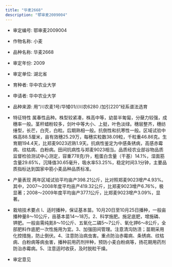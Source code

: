 ```yaml
---
title: "华麦2668"
description: "鄂审麦2009004"
---
```

* 审定编号:  鄂审麦2009004

*  作物名称:  小麦

*  品种名称:  华麦2668

*  审定年份:  2009

*  审定单位:  湖北省

* 育种者:  华中农业大学

*  申请者:  华中农业大学

*  品种来源:  用“川农麦1号/华矮01//川农6280 /加引220”经系谱法选育

*  特征特性
属春性品种。株型较紧凑，株高中等，幼苗半匍匐，分蘖力较强，成穗率一般。茎秆蜡粉较多，剑叶中等大小、上挺，叶色淡绿。穗层整齐，穗纺缍型，长芒，白壳，白粒。后期熟相一般。抗倒性和抗寒性一般。区域试验中株高88.5厘米，亩有效穗25.29万，每穗实粒数38.09粒，千粒重46.86克。生育期194.4天，比郑麦9023迟熟1.9天。抗病性鉴定为中感条锈病，高感赤霉病、纹枯病、白粉病。田间抗病性与郑麦9023相当。品质经农业部谷物品质监督检验测试中心测定，容重778克/升，粗蛋白含量（干基）14.1%，湿面筋含量29.65%，沉降值30.65毫升，吸水率53.25%，稳定时间3.1分钟，主要品质指标达到国家中筋小麦品种品质标准。

*  产量表现
两年区域试验平均亩产398.21公斤，比对照郑麦9023增产4.93%。其中，2007～2008年度平均亩产419.32公斤，比郑麦9023增产6.76%，极显著；2008～2009年度平均亩产377.1公斤，比郑麦9023增产3.09%，显著。

*  栽培技术要点
l、适时播种，保证基本苗。10月20日至10月25日播种，一般亩播种量8～10公斤，亩基本苗14～18万。2、科学施肥。施足底肥，增施磷、钾肥。一般亩需纯氮8～10公斤、五氧化二磷5～7公斤、氧化钾6～8公斤，全部肥料作底肥一次性施用为宜。3、加强田间管理。注意清沟防渍；苗期采用化控措施，防止倒伏。4、注意防治病虫害。重点防治赤霉病、条锈病、纹枯病、白粉病等病虫害，播种前用药剂拌种，预防小麦白粉病等，扬花期用药剂防治赤霉病。5、注意适时收获，及时脱粒干燥。

*  审定意见

